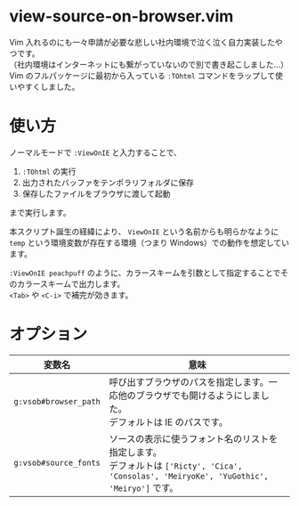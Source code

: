 # view-source-on-browser.vim

Vim 入れるのにも一々申請が必要な悲しい社内環境で泣く泣く自力実装したやつです。  
（社内環境はインターネットにも繋がっていないので別で書き起こしました…）  
Vim のフルパッケージに最初から入っている `:TOhtml` コマンドをラップして使いやすくしました。

# 使い方

ノーマルモードで `:ViewOnIE` と入力することで、

1. `:TOhtml` の実行
1. 出力されたバッファをテンポラリフォルダに保存
1. 保存したファイルをブラウザに渡して起動

まで実行します。

本スクリプト誕生の経緯により、 `ViewOnIE` という名前からも明らかなように `temp` という環境変数が存在する環境（つまり Windows）での動作を想定しています。  

`:ViewOnIE peachpuff` のように、カラースキームを引数として指定することでそのカラースキームで出力します。  
`<Tab>` や `<C-i>` で補完が効きます。

# オプション

|変数名|意味|
|---|---|
|`g:vsob#browser_path`|呼び出すブラウザのパスを指定します。一応他のブラウザでも開けるようにしました。<br>デフォルトは IE のパスです。|
|`g:vsob#source_fonts`|ソースの表示に使うフォント名のリストを指定します。<br>デフォルトは `['Ricty', 'Cica', 'Consolas', 'MeiryoKe', 'YuGothic', 'Meiryo']` です。|
